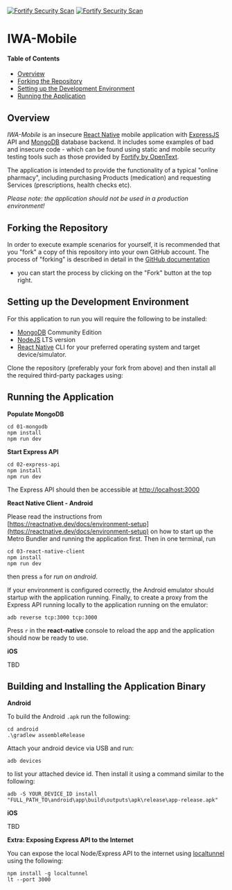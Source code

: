 [![Fortify Security Scan](https://github.com/fortify-presales/IWA-Mobile/actions/workflows/express-api.yml/badge.svg)](https://github.com/fortify-presales/IWA-Mobile/actions/workflows/express-api.yml)
[![Fortify Security Scan](https://github.com/fortify-presales/IWA-Mobile/actions/workflows/react-native-client.yml/badge.svg)](https://github.com/fortify-presales/IWA-Mobile/actions/workflows/react-native-client.yml)

# IWA-Mobile

#### Table of Contents

* [Overview](#overview)
* [Forking the Repository](#forking-the-repository)
* [Setting up the Development Environment](#setting-up-the-development-environment)
* [Running the Application](#running-the-application)

## Overview

_IWA-Mobile_ is an insecure [React Native](https://reactnative.dev/) mobile application with [ExpressJS](https://expressjs.com/) API and 
[MongoDB](https://www.mongodb.com/) database backend. 
It includes some examples of bad  and insecure code - which can be found using static and mobile security testing tools such 
as those provided by [Fortify by OpenText](https://www.microfocus.com/en-us/cyberres/application-security).

The application is intended to provide the functionality of a typical "online pharmacy", including purchasing Products (medication)
and requesting Services (prescriptions, health checks etc). 

*Please note: the application should not be used in a production environment!*

## Forking the Repository

In order to execute example scenarios for yourself, it is recommended that you "fork" a copy of this repository into
your own GitHub account. The process of "forking" is described in detail in the [GitHub documentation](https://docs.github.com/en/github/getting-started-with-github/fork-a-repo) 
- you can start the process by clicking on the "Fork" button at the top right.


## Setting up the Development Environment

For this application to run you will require the following to be installed:

- [MongoDB](https://www.mongodb.com/) Community Edition
- [NodeJS](https://nodejs.org/) LTS version
- [React Native](https://reactnative.dev/docs/environment-setup) CLI for your preferred operating system and target device/simulator.

Clone the repository (preferably your fork from above) and then install all the required third-party packages using:

Running the Application
-----------------------

**Populate MongoDB**

```aidl
cd 01-mongodb
npm install
npm run dev
```

**Start Express API**

```aidl
cd 02-express-api
npm install
npm run dev
```

The Express API should then be accessible at [http://localhost:3000](http://localhost:3000)

**React Native Client - Android**

Please read the instructions from [https://reactnative.dev/docs/environment-setup](https://reactnative.dev/docs/environment-setup)
on how to start up the Metro Bundler and running the application first. Then in one terminal, run

```aidl
cd 03-react-native-client
npm install
npm run dev
```

then press `a` for *run on android*.

If your environment is configured correctly, the Android emulator should startup with the application running.
Finally, to create a proxy from the Express API running locally to the application running on the emulator:

```aidl
adb reverse tcp:3000 tcp:3000
```

Press `r` in the **react-native** console to reload the app and the application should now be ready to use.

**iOS**

TBD

Building and Installing the Application Binary
----------------------------------------------

**Android**

To build the Android `.apk` run the following:

```
cd android
.\gradlew assembleRelease
```

Attach your android device via USB and run:

```
adb devices
```

to list your attached device id. Then install it using a command similar
to the following:

```
adb -S YOUR_DEVICE_ID install "FULL_PATH_TO\android\app\build\outputs\apk\release\app-release.apk"
```

**iOS**

TBD


**Extra: Exposing Express API to the Internet**

You can expose the local Node/Express API to the internet using [localtunnel](https://localtunnel.github.io/www/)
using the following:

```agsl
npm install -g localtunnel
lt --port 3000
```

